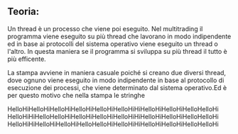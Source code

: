 ## Teoria:
Un thread è un processo che viene poi eseguito.
Nel multitrading il programma viene eseguito su più thread che lavorano in modo indipendente ed in base ai protocolli del sistema operativo viene eseguito un thread o l'altro.
In questa maniera se il programma si sviluppa su più thread il tutto è più efficente.











La stampa avviene in maniera casuale poiché si creano due diversi thread, dove ognuno viene eseguito in modo indipendente in base al protocollo di esecuzione dei processi, che viene determinato dal sistema operativo.Ed è per questo motivo che nella stampa le stringhe

HelloHiHelloHiHelloHiHelloHiHelloHiHelloHiHiHelloHiHelloHiHelloHelloHi
HelloHiHiHelloHelloHiHelloHiHelloHiHelloHiHiHelloHiHelloHiHelloHelloHi
HelloHiHiHelloHiHelloHiHelloHelloHiHelloHiHiHelloHiHelloHiHelloHelloHi
